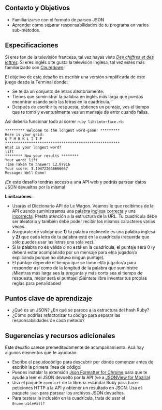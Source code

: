 ## Contexto y Objetivos

- Familiarizarse con el formato de parseo JSON
- Aprender cómo separar responsabilidades de tu programa en varios sub-métodos.

## Especificaciones

Si eres fan de la televisión francesa, tal vez hayas visto [_Des chiffres et des lettres_](https://en.wikipedia.org/wiki/Des_chiffres_et_des_lettres). Si eres inglés o te gusta la televisión inglesa, tal vez estés más familiarizado con [_Countdown_](https://www.youtube.com/watch?v=GvV8aVEJmiU)!

El objetivo de este desafío es escribir una versión simplificada de este juego desde la Terminal donde:

- Se te da un conjunto de letras aleatoriamente.
- Tienes que suministrar la palabra en inglés más larga que puedas encontrar usando solo las letras en la cuadrícula.
- Después de escribir tu respuesta, obtienes un puntaje, ves el tiempo que te tomó y eventualmente ves un mensaje de error cuando fallas.

Así debería funcionar todo al correr `ruby lib/interface.rb`:

```
********* Welcome to the longest word-game! *********
Here is your grid:
Q F M R K L I T P
*****************************************************
What is your longest word?
lift
******** Now your results ********
Your word: lift
Time Taken to answer: 12.07916
Your score: 3.194722666666667
Message: Well Done!
```

¡En este desafío tendrás acceso a una API web y podrás parsear datos JSON devueltos por la misma!

**Limitaciones**:

- Usarás el Diccionario API de Le Wagon. Veamos lo que recibimos de la API cuando suministramos una [palabra inglesa correcta](https://wagon-dictionary.herokuapp.com/apple)  y una [incorrecta](https://wagon-dictionary.herokuapp.com/zzz). Presta atención a la estructura de la URL.
Tu cuadrícula debe ser aleatoria y también debe poder recibir los mismos caracteres varias veces.
- Asegurate de validar que **1)** tu palabra realmente es una palabra inglesa y **2)** que cada letra de tu palabra esté en la cuadrícula (recuerda que sólo puedes usar las letras una sola vez).
- Si la palabra no es válida o no está en la cuadrícula, el puntaje será 0 (y deberá estar acompañado por un mensaje para el/la jugador/a explicando porque no obtuvo ningún puntaje).
- El puntaje depende el tiempo que se tome el/la jugador/a para responder así como de la longitud de la palabra que suministre ¡Mientras más larga sea la pregunta y más corto sea el tiempo de respuesta, mejor será el puntaje! ¡Siéntete libre inventar tus propias reglas para penalidades!

## Puntos clave de aprendizaje

- ¿Qué es un JSON? ¿En qué se parece a la estructura del hash Ruby?
- ¿Cómo podrías refactorizar tu código para separar las responsabilidades de cada método?

## Sugerencias y recursos adicionales

Este desafío carece premeditadamente de acompañamiento. Acá hay algunos elementos que te ayudarán:

- Escribe el pseudocódigo para descubrir por dónde comenzar  antes de escribir la primera línea de código.
- Puedes instalar la extensión [Json Formatter for Chrome](https://chrome.google.com/webstore/detail/json-formatter/bcjindcccaagfpapjjmafapmmgkkhgoa?hl=en) para que te ayude a leer el JSON devuelto por la API (ve a  [JSONView for Mozilla](https://addons.mozilla.org/fr/firefox/addon/jsonview/))
- Usa el paquete `open-uri` de la librería estándar Ruby para hacer peticiones HTTP a la API y obtener un resultado en JSON. Usa el paquete `json` para parsear los archivos JSON devueltos.
- Para testear la inclusión en la cuadrícula, trata de usar el `Enumerable#all?`
